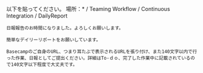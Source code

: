 以下を貼ってください。
場所：* / Teaming Workflow / Continuous Integration / DailyReport 

```DailyReport Please!
日報報告のお時間になりました。よろしくお願いします。

簡単なデイリーリポートをお願いしています。

Basecampのご自身のURL、つまり耳たぶで表示されるURLを張り付け、また140文字以内で行った作業、日報としてご提出ください。詳細はTo-ｄｏ、完了した作業中に記載されているので140文字以下程度で大丈夫です。
```